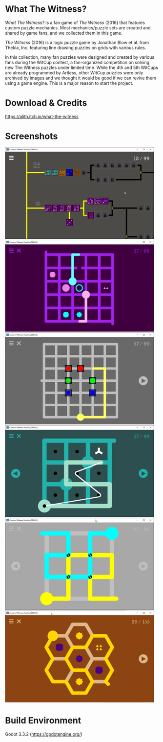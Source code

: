 # What The Witness?

<em>What The Witness?</em> is a fan game of <em>The Witness</em> (2016) that features custom puzzle mechanics. Most mechanics/puzzle sets are created and shared by game fans, and we collected them in this game. 

<em>The Witness</em> (2016) is a logic puzzle game by Jonathan Blow et al. from Thekla, Inc. featuring line drawing puzzles on grids with various rules. 

In this collection, many fan puzzles were designed and created by various fans during the WitCup contest, a fan-organized competition on solving new The Witness puzzles under limited time. While the 4th and 5th WitCups are already programmed by Artless, other WitCup puzzles were only archived by images and we thought it would be good if we can revive them using a game engine. This is a major reason to start the project.

# Download & Credits

https://alith.itch.io/what-the-witness

# Screenshots

<img src="screenshot/1.png" height="300"><img src="screenshot/2.png" height="300">
<img src="screenshot/3.png" height="300"><img src="screenshot/4.png" height="300">
<img src="screenshot/6.png" height="300"><img src="screenshot/7.png" height="300">

# Build Environment

Godot 3.3.2 (https://godotengine.org/)